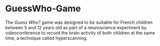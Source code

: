 # GuessWho-Game

The _Guess Who?_ game was designed to be suitable for French children between 5 and 12 years old as part of a neuroscience experiment by videoconference to record the brain activity of both children at the same time, a technique called hyperscanning.
